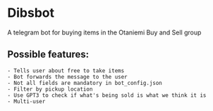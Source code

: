 # Dibsbot
 A telegram bot for buying items in the Otaniemi Buy and Sell group

## Possible features:
    - Tells user about free to take items
    - Bot forwards the message to the user
    - Not all fields are mandatory in bot_config.json
    - Filter by pickup location
    - Use GPT3 to check if what's being sold is what we think it is
    - Multi-user